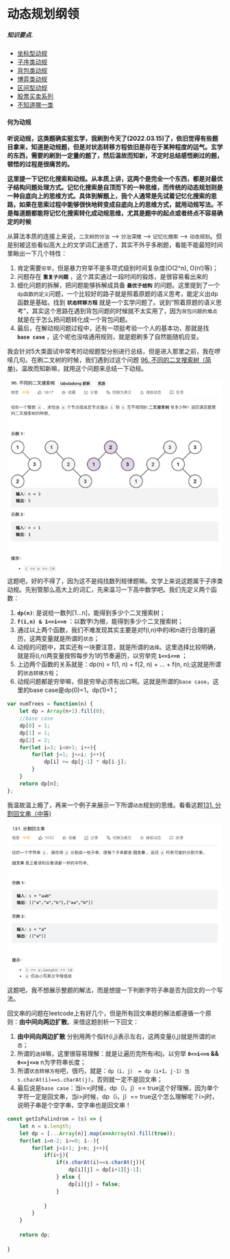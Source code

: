 # 动态规划纲领
##### 知识要点.
- [坐标型动规](./coding/dp/indices.md) 
- [子序类动规](./coding/dp/subsequence.md) 
- [背包类动规](./coding/dp/knapsack.md) 
- [博弈类动规](./coding/dp/gametheory.md) 
- [区间型动规](./coding/dp/interval.md)
- [股票买卖系列](./coding/dp/stock.md)
- [不知道哪一类](./coding/dp/unknown.md)

#### **何为动规**
**听说动规，这类题确实挺玄学，我刷到今天了(2022.03.15)了，依旧觉得有些题目拿来，知道是动规题，但是对状态转移方程依旧是存在于某种程度的运气。玄学的东西，需要的刷到一定量的题了，然后温故而知新，不定时总结感悟刷过的题，顿悟的过程是很痛苦的。**

**这里提一下记忆化搜索和动规。从本质上讲，这两个是完全一个东西，都是对最优子结构问题处理方式。记忆化搜索是自顶而下的一种思维，而传统的动态规划则是一种自底向上的思维方式。具体到解题上，我个人通常是先试着记忆化搜索的思路，如果在思索过程中能够很快地转变成自底向上的思维方式，就用动规写法。不是每道题都能将记忆化搜索转化成动规思维，尤其是题中的起点或者终点不容易确定的时候**

从算法本质的连接上来说，`二叉树的分治` --> `分治深搜` --> `记忆化搜索` --> `动态规划`。但是别被这些看似高大上的文学词汇迷惑了，其实不外乎多刷题，看能不能最短时间里瞅出一下几个特性：
1. 肯定需要`穷举`，但是暴力穷举不是多项式级别时间复杂度(O(2^n), O(n!)等)；
1. 问题存在 **`重复子问题`** ，这个其实通过一段时间的锻炼，是很容易看出来的
1. 细化问题的拆解，把问题能够拆解成具备 **`最优子结构`** 的问题。这里提到了一个`dp函数的定义`问题，一个比较好的路子就是照着原题的语义思考，能定义出dp函数是基础，找到 **`状态转移方程`** 就是一个玄学问题了。说到“照着原题的语义思考”，其实这个思路在遇到背包问题的时候就不太实用了，因为`背包问题的难点`就是在于怎么把问题转化成一个背包问题。
1. 最后，在解动规问题过程中，还有一项挺考验一个人的基本功，那就是找 **`base case`** ，这个呢也没啥通用规则，就是题刷多了自然能随机应变。

我会针对5大类面试中常考的动规题型分别进行总结，但是进入那里之前，我在啰嗦几句。在刷二叉树的时候，我们遇到过这个问题 [96. 不同的二叉搜索树（简单)](https://leetcode.com/problems/unique-binary-search-trees/)，温故而知新嘛，就用这个问题来总结一下动规。

![](../pictures/dp/1.png)
这题吧，好的不得了，因为这不是纯找数列规律题嘛。文学上来说这题属于子序类动规。先别管那么高大上的词汇，先来温习一下高中数学吧。我们先定义两个函数：
1. **`dp(n)`**: 是说给一数列[1...n]，能得到多少个二叉搜索树；
1. **`f(i,n) & 1<=i<=n`** ：以数字i为根，能得到多少个二叉搜索树；
1. 通过以上两个函数，我们不难发现其实主要是对f(i,n)中的i和n进行合理的遍历，这两变量就是所谓的`状态`；
1. 动规的问题中，其实还有一块要注意，就是所谓的`选择`。这里选择比较明确，就是将(i,n)两变量按照每步为1的节奏遍历，以穷举完 **`1<=i<=n`** ；
1. 上边两个函数的关系就是：dp(n) = f(1, n) + f(2, n) + ... + f(n, n);这就是所谓的`状态转移方程`；
1. 动规问题都是穷举嘛，但是穷举必须有出口啊。这就是所谓的`base case`，这里的base case是dp(0)=1，dp(1)=1；

```js
var numTrees = function(n) {
    let dp = Array(n+1).fill(0);
    //base case
    dp[0] = 1;
    dp[1] = 1;
    dp[2] = 2;
    for(let i=3; i<n+1; i++){
        for(let j=1; j<=i; j++){
            dp[i] += dp[j-1] * dp[i-j];
        }
    }
    return dp[n];
};
```

我温故温上瘾了，再来一个例子来展示一下所谓`动态`规划的思维。看看这题[131. 分割回文串（中等)](https://leetcode.com/problems/palindrome-partitioning/)

![](../pictures/dp/2.png)
这题吧，我不想展示整题的解法，而是想提一下判断字符子串是否为回文的一个写法。

回文串的问题在leetcode上有好几个，但是所有回文串题的解法都遵循一个原则：**由中间向两边扩散**。来借这题剖析一下回文：
1. **由中间向两边扩散** 分别用两个指针(i,j)表示左右，这两变量(i,j)就是所谓的`状态`；
1. 所谓的`选择`嘛，这里很容易理解：就是让遍历完所有i和j，以穷举 **`0<=i<=n` && `0<=j<=n`** n为字符串长度；
1. 所谓`状态转移方程`吧，很巧，就是：`dp（i，j） = dp（i+1，j-1）当s.charAt(i)==s.charAt(j)`，否则就一定不是回文串；
1. 最后说是`base case`：当i==j时候，dp（i，j）== true这个好理解，因为单个字符一定是回文串，当i>j时候，dp（i，j）== true这个怎么理解呢？i>j时，说明子串是个空字串，空字串也是回文串！
```js
const getIsPalindrom = (s) => {
    let n = s.length;
    let dp = [...Array(n)].map(x=>Array(n).fill(true));
    for(let i=n-2; i>=0; i--){
        for(let j=i+1; j<n; j++){
            if(i<j){
                if(s.charAt(i)==s.charAt(j)){
                    dp[i][j] = dp[i+1][j-1]; 
                } else {
                    dp[i][j] = false;
                }
                    
            } 
        }
    }
    
    return dp;
    
}
```
